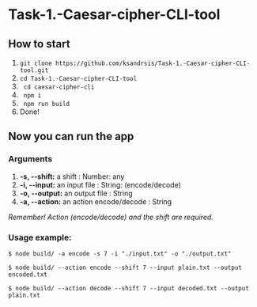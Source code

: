 # Task-1.-Caesar-cipher-CLI-tool

## How to start
1. ```git clone https://github.com/ksandrsis/Task-1.-Caesar-cipher-CLI-tool.git```
1. ```cd Task-1.-Caesar-cipher-CLI-tool```
1. ``` cd caesar-cipher-cli```
1. ``` npm i```
1. ``` npm run build```
1. Done!

## Now you can run the app
### Arguments
1. __-s, --shift:__ a shift : Number: any
1. __-i, --input:__ an input file : String: (encode/decode)
1. __-o, --output:__ an output file : String
1. __-a, --action:__ an action encode/decode : String

_Remember! Action (encode/decode) and the shift are required._

### Usage example:

```$ node build/ -a encode -s 7 -i "./input.txt" -o "./output.txt"```

```$ node build/ --action encode --shift 7 --input plain.txt --output encoded.txt```

```$ node build/ --action decode --shift 7 --input decoded.txt --output plain.txt```
